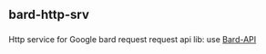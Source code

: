 bard-http-srv
-----------------------
### 
Http service for Google bard request 
request api lib: use [Bard-API](https://github.com/dsdanielpark/Bard-API)
